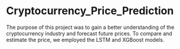 # Cryptocurrency_Price_Prediction

The purpose of this project was to gain a better understanding of the cryptocurrency industry and forecast future prices. To compare and estimate the price, we employed the LSTM and XGBoost models. 
